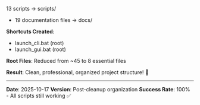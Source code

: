 13 scripts → scripts/
- 19 documentation files → docs/

**Shortcuts Created**:
- launch_cli.bat (root)
- launch_gui.bat (root)

**Root Files**: Reduced from ~45 to 8 essential files

**Result**: Clean, professional, organized project structure! 🎉

---

**Date**: 2025-10-17
**Version**: Post-cleanup organization
**Success Rate**: 100% - All scripts still working ✅
